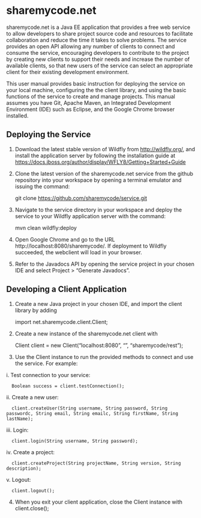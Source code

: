 sharemycode.net
===============
sharemycode.net is a Java EE application that provides a free web service to allow developers to share project source code and resources to facilitate collaboration and reduce the time it takes to solve problems. The service provides an open API allowing any number of clients to connect and consume the service, encouraging developers to contribute to the project by creating new clients to support their needs and increase the number of available clients, so that new users of the service can select an appropriate client for their existing development environment.

This user manual provides basic instruction for deploying the service on your local machine, configuring the the client library, and using the basic functions of the service to create and manage projects. This manual assumes you have Git, Apache Maven, an Integrated Development Environment (IDE) such as Eclipse, and the Google Chrome browser installed.

Deploying the Service
---------------------
1. Download the latest stable version of Wildfly from http://wildfly.org/, and install the application server by following the installation guide at https://docs.jboss.org/author/display/WFLY8/Getting+Started+Guide
2. Clone the latest version of the sharemycode.net service from the github repository into your workspace by opening a terminal emulator and issuing the command:

      git clone https://github.com/sharemycode/service.git

3. Navigate to the service directory in your workspace and deploy the service to your Wildfly application server with the command:

      mvn clean wildfly:deploy

4. Open Google Chrome and go to the URL http://localhost:8080/sharemycode/. If deployment to Wildfly succeeded, the webclient will load in your browser.
5. Refer to the Javadocs API by opening the service project in your chosen IDE and select Project >  “Generate Javadocs”.

Developing a Client Application
--------------------------------
1. Create a new Java project in your chosen IDE, and import the client library by adding

      import net.sharemycode.client.Client;

2. Create a new instance of the sharemycode.net client with

      Client client = new Client(“localhost:8080”, “”, “sharemycode/rest”);

3. Use the Client instance to run the provided methods to connect and use the service. For example:

  i. Test connection to your service: 

      Boolean success = client.testConnection();

  ii. Create a new user:

      client.createUser(String username, String password, String passwordc, String email, String emailc, String firstName, String lastName);
  
  iii. Login:

      client.login(String username, String password);

  iv. Create a project:

      client.createProject(String projectName, String version, String description);

  v. Logout:

      client.logout();

4. When you exit your client application, close the Client instance with client.close();
